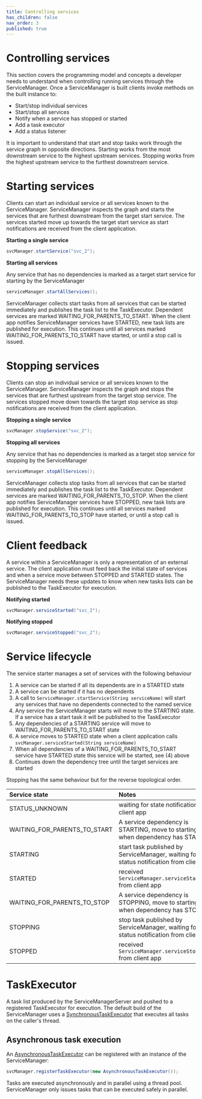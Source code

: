 ```yaml
---
title: Controlling services
has_children: false
nav_order: 3
published: true
---
```

# Controlling services
This section covers the programming model and concepts a developer needs to understand when controlling running services
through the ServiceManager. Once a ServiceManager is built clients invoke methods on the built instance to:
- Start/stop individual services
- Start/stop all services
- Notify when a service has stopped or started
- Add a task executor
- Add a status listener

It is important to understand that start and stop tasks work through the service graph in opposite directions. Starting
works from the most downstream service to the highest upstream services. Stopping works from the highest upstream service
to the furthest downstream service.

# Starting services
Clients can start an individual service or all services known to the ServiceManager. ServiceManager inspects the graph
and starts the services that are furthest downstream from the target start service. The services started move up towards
the target start service as start notifications are received from the client application. 

**Starting a single service**
```java
svcManager.startService("svc_2");
```

**Starting all services**

Any service that has no dependencies is marked as a target start service for starting by the ServiceManager
```java
serviceManager.startAllServices();
```

ServiceManager collects start tasks from all services that can be started immediately and publishes the task list to the
TaskExecutor. Dependent services are marked WAITING_FOR_PARENTS_TO_START. When the client app notifies ServiceManager
services have STARTED, new task lists are published for execution. This continues until all services marked
WAITING_FOR_PARENTS_TO_START have started, or until a stop call is issued.

# Stopping services
Clients can stop an individual service or all services known to the ServiceManager. ServiceManager inspects the graph
and stops the services that are furthest upstream from the target stop service. The services stopped move down towards
the target stop service as stop notifications are received from the client application.

**Stopping a single service**
```java
svcManager.stopService("svc_2");
```

**Stopping all services**

Any service that has no dependencies is marked as a target stop service for stopping by the ServiceManager
```java
serviceManager.stopAllServices();
```

ServiceManager collects stop tasks from all services that can be started immediately and publishes the task list to the
TaskExecutor. Dependent services are marked WAITING_FOR_PARENTS_TO_STOP. When the client app notifies ServiceManager
services have STOPPED, new task lists are published for execution. This continues until all services marked
WAITING_FOR_PARENTS_TO_STOP have started, or until a stop call is issued.


# Client feedback
A service within a ServiceManager is only a representation of an external service. The client application must feed back 
the initial state of services and when a service move between STOPPED and STARTED states. The ServiceManager needs 
these updates to know when new tasks lists can be published to the TaskExecutor for execution.

**Notifying started**
```java
svcManager.serviceStarted("svc_2");
```

**Notifying stopped**
```java
svcManager.serviceStopped("svc_2");
```

# Service lifecycle

The service starter manages a set of services with the following behaviour
1. A service can be started if all its dependents are in a STARTED state
2. A service can be started if it has no dependents
3. A call to `ServiceManager.startService(String serviceName)` will start any services that have no dependents connected to the named service
4. Any service the ServiceManager starts will move to the STARTING state. If a service has a start task it will be published to the TaskExecutor
5. Any dependencies of a STARTING service will move to WAITING_FOR_PARENTS_TO_START state
6. A service moves to STARTED state when a client application calls `svcManager.serviceStarted(String serviceName)`
7. When all dependencies of a WAITING_FOR_PARENTS_TO_START service have STARTED state this service will be started, see (4) above
9. Continues down the dependency tree until the target services are started

Stopping has the same behaviour but for the reverse topological order.


| Service state                | Notes                                                                                   |
|:-----------------------------|:----------------------------------------------------------------------------------------|
| STATUS_UNKNOWN               | waiting for state notification from client app                                          |
| WAITING_FOR_PARENTS_TO_START | A service dependency is STARTING, move to starting when dependency has STARTED          |
| STARTING                     | start task published by ServiceManager, waiting for status notification from client app |
| STARTED                      | received `ServiceManager.serviceStarted()` from client app                              |
| WAITING_FOR_PARENTS_TO_STOP  | A service dependency is STOPPING, move to starting when dependency has STOPPED          |
| STOPPING                     | stop task published by ServiceManager, waiting for status notification from client app  |
| STOPPED                      | received `ServiceManager.serviceStopped()` from client app                              |


# TaskExecutor
A task list produced by the ServiceManagerServer and pushed to a registered TaskExecutor for execution. The default build
of the ServiceManager uses a [SynchronousTaskExecutor](https://github.com/gregv12/fluxtion-service-starter/blob/master/src/main/java/com/fluxtion/example/servicestater/helpers/SynchronousTaskExecutor.java)
that executes all tasks on the caller's thread.

## Asynchronous task execution
An [AsynchronousTaskExecutor](https://github.com/gregv12/fluxtion-service-starter/blob/master/src/main/java/com/fluxtion/example/servicestater/helpers/AsynchronousTaskExecutor.java)
can be registered with an instance of the ServiceManager:

```java
svcManager.registerTaskExecutor(new AsynchronousTaskExecutor());
```
Tasks are executed asynchronously and in parallel using a thread pool. ServiceManager only issues tasks that can be executed
safely in parallel.
